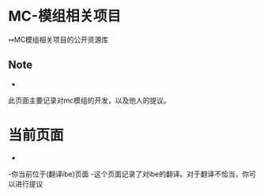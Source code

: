 # MC-模组相关项目
 ↣MC模组相关项目的公开资源库
## Note
-
此页面主要记录对mc模组的开发，以及他人的提议。
# 当前页面
-
-你当前位于(翻译ibe)页面
-这个页面记录了对ibe的翻译。对于翻译不恰当，你可以进行提议
